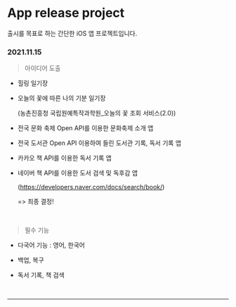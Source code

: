 # App release project

출시를 목표로 하는 간단한 iOS 앱 프로젝트입니다.



### 2021.11.15

> 아이디어 도출

- 힐링 일기장

- 오늘의 꽃에 따른 나의 기분 일기장

  (농촌진흥청 국립원예특작과학원_오늘의 꽃 조회 서비스(2.0))

- 전국 문화 축제 Open API를 이용한 문화축제 소개 앱

- 전국 도서관 Open API 이용하여 들린 도서관 기록, 독서 기록 앱

- 카카오 책 API를 이용한 독서 기록 앱

- 네이버 책 API를 이용한 도서 검색 및 독후감 앱

  (https://developers.naver.com/docs/search/book/)

  => 최종 결정!

<br>

> 필수 기능

- 다국어 기능 : 영어, 한국어

- 백업, 복구

- 독서 기록, 책 검색

<br>

------

<br>


